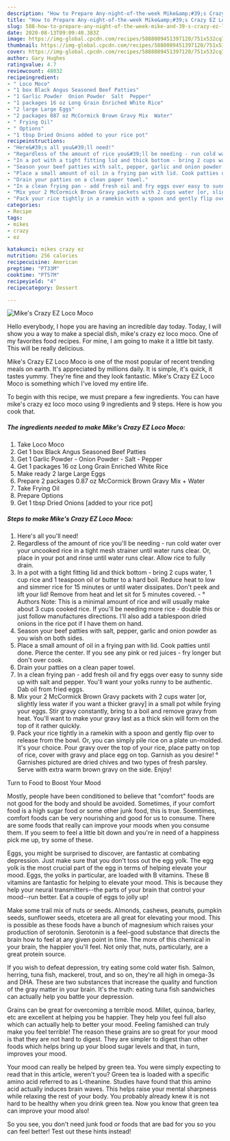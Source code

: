 ```yaml
---
description: "How to Prepare Any-night-of-the-week Mike&amp;#39;s Crazy EZ Loco Moco"
title: "How to Prepare Any-night-of-the-week Mike&amp;#39;s Crazy EZ Loco Moco"
slug: 588-how-to-prepare-any-night-of-the-week-mike-and-39-s-crazy-ez-loco-moco
date: 2020-08-13T09:09:40.383Z
image: https://img-global.cpcdn.com/recipes/5888089451397120/751x532cq70/mikes-crazy-ez-loco-moco-recipe-main-photo.jpg
thumbnail: https://img-global.cpcdn.com/recipes/5888089451397120/751x532cq70/mikes-crazy-ez-loco-moco-recipe-main-photo.jpg
cover: https://img-global.cpcdn.com/recipes/5888089451397120/751x532cq70/mikes-crazy-ez-loco-moco-recipe-main-photo.jpg
author: Gary Hughes
ratingvalue: 4.7
reviewcount: 48032
recipeingredient:
- " Loco Moco"
- "1 box Black Angus Seasoned Beef Patties"
- "1 Garlic Powder  Onion Powder  Salt  Pepper"
- "1 packages 16 oz Long Grain Enriched White Rice"
- "2 large Large Eggs"
- "2 packages 087 oz McCormick Brown Gravy Mix  Water"
- " Frying Oil"
- " Options"
- "1 tbsp Dried Onions added to your rice pot"
recipeinstructions:
- "Here&#39;s all you&#39;ll need!"
- "Regardless of the amount of rice you&#39;ll be needing - run cold water over your uncooked rice in a tight mesh strainer until water runs clear. Or, place in your pot and rinse until water runs clear. Allow rice to fully drain."
- "In a pot with a tight fitting lid and thick bottom - bring 2 cups water, 1 cup rice and 1 teaspoon oil or butter to a hard boil. Reduce heat to low and simmer rice for 15 minutes or until water dissipates. Don&#39;t peek and lift your lid! Remove from heat and let sit for 5 minutes covered.                                                                                                                                                                                                         ° Authors Note: This is a minimal amount of rice and will usually make about 3 cups cooked rice. If you&#39;ll be needing more rice - double this or just follow manufactures directions. I&#39;ll also add a tablespoon dried onions in the rice pot if I have them on hand."
- "Season your beef patties with salt, pepper, garlic and onion powder as you wish on both sides."
- "Place a small amount of oil in a frying pan with lid. Cook patties until done. Pierce the center. If you see any pink or red juices - fry longer but don&#39;t over cook."
- "Drain your patties on a clean paper towel."
- "In a clean frying pan - add fresh oil and fry eggs over easy to sunny side up with salt and pepper. You&#39;ll want your yolks runny to be authentic. Dab oil from fried eggs."
- "Mix your 2 McCormick Brown Gravy packets with 2 cups water [or, slightly less water if you want a thicker gravy] in a small pot while frying your eggs. Stir gravy constantly, bring to a boil and remove gravy from heat. You&#39;ll want to make your gravy last as a thick skin will form on the top of it rather quickly."
- "Pack your rice tightly in a ramekin with a spoon and gently flip over to release from the bowl. Or, you can simply pile rice on a plate un-molded. It&#39;s your choice. Pour gravy over the top of your rice, place patty on top of rice, cover with gravy and place egg on top. Garnish as you desire!                                                                               ° Garnishes pictured are dried chives and two types of fresh parsley. Serve with extra warm brown gravy on the side. Enjoy!"
categories:
- Recipe
tags:
- mikes
- crazy
- ez

katakunci: mikes crazy ez 
nutrition: 256 calories
recipecuisine: American
preptime: "PT33M"
cooktime: "PT57M"
recipeyield: "4"
recipecategory: Dessert

---
```



![Mike&#39;s Crazy EZ Loco Moco](https://img-global.cpcdn.com/recipes/5888089451397120/751x532cq70/mikes-crazy-ez-loco-moco-recipe-main-photo.jpg)

Hello everybody, I hope you are having an incredible day today. Today, I will show you a way to make a special dish, mike&#39;s crazy ez loco moco. One of my favorites food recipes. For mine, I am going to make it a little bit tasty. This will be really delicious.

Mike&#39;s Crazy EZ Loco Moco is one of the most popular of recent trending meals on earth. It's appreciated by millions daily. It is simple, it's quick, it tastes yummy. They're fine and they look fantastic. Mike&#39;s Crazy EZ Loco Moco is something which I've loved my entire life.




To begin with this recipe, we must prepare a few ingredients. You can have mike&#39;s crazy ez loco moco using 9 ingredients and 9 steps. Here is how you cook that.

<!--inarticleads1-->

##### The ingredients needed to make Mike&#39;s Crazy EZ Loco Moco:

1. Take  Loco Moco
1. Get 1 box Black Angus Seasoned Beef Patties
1. Get 1 Garlic Powder - Onion Powder - Salt - Pepper
1. Get 1 packages 16 oz Long Grain Enriched White Rice
1. Make ready 2 large Large Eggs
1. Prepare 2 packages 0.87 oz McCormick Brown Gravy Mix + Water
1. Take  Frying Oil
1. Prepare  Options
1. Get 1 tbsp Dried Onions [added to your rice pot]




<!--inarticleads2-->

##### Steps to make Mike&#39;s Crazy EZ Loco Moco:

1. Here&#39;s all you&#39;ll need!
1. Regardless of the amount of rice you&#39;ll be needing - run cold water over your uncooked rice in a tight mesh strainer until water runs clear. Or, place in your pot and rinse until water runs clear. Allow rice to fully drain.
1. In a pot with a tight fitting lid and thick bottom - bring 2 cups water, 1 cup rice and 1 teaspoon oil or butter to a hard boil. Reduce heat to low and simmer rice for 15 minutes or until water dissipates. Don&#39;t peek and lift your lid! Remove from heat and let sit for 5 minutes covered.      -                                                                                                                                                                                                    ° Authors Note: This is a minimal amount of rice and will usually make about 3 cups cooked rice. If you&#39;ll be needing more rice - double this or just follow manufactures directions. I&#39;ll also add a tablespoon dried onions in the rice pot if I have them on hand.
1. Season your beef patties with salt, pepper, garlic and onion powder as you wish on both sides.
1. Place a small amount of oil in a frying pan with lid. Cook patties until done. Pierce the center. If you see any pink or red juices - fry longer but don&#39;t over cook.
1. Drain your patties on a clean paper towel.
1. In a clean frying pan - add fresh oil and fry eggs over easy to sunny side up with salt and pepper. You&#39;ll want your yolks runny to be authentic. Dab oil from fried eggs.
1. Mix your 2 McCormick Brown Gravy packets with 2 cups water [or, slightly less water if you want a thicker gravy] in a small pot while frying your eggs. Stir gravy constantly, bring to a boil and remove gravy from heat. You&#39;ll want to make your gravy last as a thick skin will form on the top of it rather quickly.
1. Pack your rice tightly in a ramekin with a spoon and gently flip over to release from the bowl. Or, you can simply pile rice on a plate un-molded. It&#39;s your choice. Pour gravy over the top of your rice, place patty on top of rice, cover with gravy and place egg on top. Garnish as you desire!                                                                               ° Garnishes pictured are dried chives and two types of fresh parsley. Serve with extra warm brown gravy on the side. Enjoy!




Turn to Food to Boost Your Mood


Mostly, people have been conditioned to believe that "comfort" foods are not good for the body and should be avoided. Sometimes, if your comfort food is a high sugar food or some other junk food, this is true. Soemtimes, comfort foods can be very nourishing and good for us to consume. There are some foods that really can improve your moods when you consume them. If you seem to feel a little bit down and you're in need of a happiness pick me up, try some of these.

Eggs, you might be surprised to discover, are fantastic at combating depression. Just make sure that you don't toss out the egg yolk. The egg yolk is the most crucial part of the egg in terms of helping elevate your mood. Eggs, the yolks in particular, are loaded with B vitamins. These B vitamins are fantastic for helping to elevate your mood. This is because they help your neural transmitters--the parts of your brain that control your mood--run better. Eat a couple of eggs to jolly up!

Make some trail mix of nuts or seeds. Almonds, cashews, peanuts, pumpkin seeds, sunflower seeds, etcetera are all great for elevating your mood. This is possible as these foods have a bunch of magnesium which raises your production of serotonin. Serotonin is a feel-good substance that directs the brain how to feel at any given point in time. The more of this chemical in your brain, the happier you'll feel. Not only that, nuts, particularly, are a great protein source.

If you wish to defeat depression, try eating some cold water fish. Salmon, herring, tuna fish, mackerel, trout, and so on, they're all high in omega-3s and DHA. These are two substances that increase the quality and function of the gray matter in your brain. It's the truth: eating tuna fish sandwiches can actually help you battle your depression. 

Grains can be great for overcoming a terrible mood. Millet, quinoa, barley, etc are excellent at helping you be happier. They help you feel full also which can actually help to better your mood. Feeling famished can truly make you feel terrible! The reason these grains are so great for your mood is that they are not hard to digest. They are simpler to digest than other foods which helps bring up your blood sugar levels and that, in turn, improves your mood.

Your mood can really be helped by green tea. You were simply expecting to read that in this article, weren't you? Green tea is loaded with a specific amino acid referred to as L-theanine. Studies have found that this amino acid actually induces brain waves. This helps raise your mental sharpness while relaxing the rest of your body. You probably already knew it is not hard to be healthy when you drink green tea. Now you know that green tea can improve your mood also!

So you see, you don't need junk food or foods that are bad for you so you can feel better! Test out  these hints  instead!

